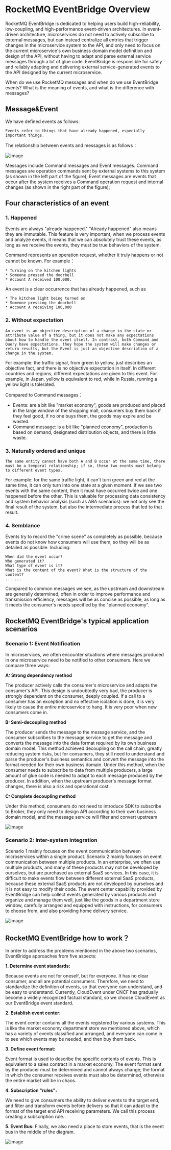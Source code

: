 # RocketMQ EventBridge Overview

RocketMQ EventBridge is dedicated to helping users build high-reliability, low-coupling, and high-performance event-driven architectures. In event-driven architecture, microservices do not need to actively subscribe to external messages, but can instead centralize all entries that trigger changes in the microservice system to the API, and only need to focus on the current microservice's own business domain model definition and design of the API, without having to adapt and parse external service messages through a lot of glue code. EventBridge is responsible for safely and reliably adapting and delivering external service-generated events to the API designed by the current microservice.

When do we use RocketMQ messages and when do we use EventBridge events? What is the meaning of events, and what is the difference with messages?

## Message&Event
We have defined events as follows:
```text
Events refer to things that have already happened, especially important things.
```
The relationship between events and messages is as follows：

![image](../picture/07eventbridge/MessageWithEvent.png)

Messages include Command messages and Event messages. Command messages are operation commands sent by external systems to this system (as shown in the left part of the figure); Event messages are events that occur after the system receives a Command operation request and internal changes (as shown in the right part of the figure);

## Four characteristics of an event
### 1. Happened
Events are always "already happened." "Already happened" also means they are immutable. This feature is very important, when we process events and analyze events, it means that we can absolutely trust these events, as long as we receive the events, they must be true behaviors of the system.

Command represents an operation request, whether it truly happens or not cannot be known. For example：
```text
* Turning on the kitchen lights
* Someone pressed the doorbell
* Account A received 100,000.
```

An event is a clear occurrence that has already happened, such as
```text
* The kitchen light being turned on
* Someone pressing the doorbell
* Account A receiving 100,000
```

### 2. Without expectation
```text
An event is an objective description of a change in the state or attribute value of a thing, but it does not make any expectations about how to handle the event itself. In contrast, both Command and Query have expectations, they hope the system will make changes or return results, but the Event is just an objective description of a change in the system.
```
For example: the traffic signal, from green to yellow, just describes an objective fact, and there is no objective expectation in itself. In different countries and regions, different expectations are given to this event. For example, in Japan, yellow is equivalent to red, while in Russia, running a yellow light is tolerated.

Compared to Command messages：
* Events: are a bit like "market economy", goods are produced and placed in the large window of the shopping mall, consumers buy them back if they feel good, if no one buys them, the goods may expire and be wasted.
* Command message: is a bit like "planned economy", production is based on demand, designated distribution objects, and there is little waste.

### 3. Naturally ordered and unique
```text
The same entity cannot have both A and B occur at the same time, there must be a temporal relationship; if so, these two events must belong to different event types.
```
For example: for the same traffic light, it can't turn green and red at the same time, it can only turn into one state at a given moment. If we see two events with the same content, then it must have occurred twice and one happened before the other. This is valuable for processing data consistency and system behavior analysis (such as ABA scenarios): we not only see the final result of the system, but also the intermediate process that led to that result.


### 4. Semblance
Events try to record the "crime scene" as completely as possible, because events do not know how consumers will use them, so they will be as detailed as possible. Including:
```text
When did the event occur?
Who generated it?
What type of event is it?
What is the content of the event? What is the structure of the content?
... ...
```
Compared to common messages we see, as the upstream and downstream are generally determined, often in order to improve performance and transmission efficiency, messages will be as concise as possible, as long as it meets the consumer's needs specified by the "planned economy".
## RocketMQ EventBridge's typical application scenarios
### Scenario 1: Event Notification

In microservices, we often encounter situations where messages produced in one microservice need to be notified to other consumers. Here we compare three ways:

**A: Strong dependency method**

The producer actively calls the consumer's microservice and adapts the consumer's API. This design is undoubtedly very bad, the producer is strongly dependent on the consumer, deeply coupled. If a call to a consumer has an exception and no effective isolation is done, it is very likely to cause the entire microservice to hang. It is very poor when new consumers come in.

**B: Semi-decoupling method**

The producer sends the message to the message service, and the consumer subscribes to the message service to get the message and converts the message into the data format required by its own business domain model. This method achieved decoupling on the call chain, greatly reducing system risks, but for consumers, they still need to understand and parse the producer's business semantics and convert the message into the format needed for their own business domain. Under this method, when the consumer needs to subscribe to data from multiple producers, a large amount of glue code is needed to adapt to each message produced by the producer. In addition, when the upstream producer's message format changes, there is also a risk and operational cost.

**C: Complete decoupling method**

Under this method, consumers do not need to introduce SDK to subscribe to Broker, they only need to design API according to their own business domain model, and the message service will filter and convert upstream


![image](../picture/07eventbridge/ThreeStages.png)

### Scenario 2: Inter-system integration

Scenario 1 mainly focuses on the event communication between microservices within a single product. Scenario 2 mainly focuses on event communication between multiple products. In an enterprise, we often use multiple products, and many of these products may not be developed by ourselves, but are purchased as external SaaS services. In this case, it is difficult to make events flow between different external SaaS products, because these external SaaS products are not developed by ourselves and it is not easy to modify their code. The event center capability provided by EventBridge can help collect events generated by various products and organize and manage them well, just like the goods in a department store window, carefully arranged and equipped with instructions, for consumers to choose from, and also providing home delivery service.

![image](../picture/07eventbridge/EventCenter.png)

## RocketMQ EventBridge how to work？
In order to address the problems mentioned in the above two scenarios, EventBridge approaches from five aspects:

**1. Determine event standards:**

 Because events are not for oneself, but for everyone. It has no clear consumer, and all are potential consumers. Therefore, we need to standardize the definition of events, so that everyone can understand, and be easy to understand. Currently, CloudEvent under CNCF has gradually become a widely recognized factual standard, so we choose CloudEvent as our EventBridge event standard.

**2. Establish event center:** 

The event center contains all the events registered by various systems. This is like the market economy department store we mentioned above, which has a variety of events classified and arranged, and everyone can come in to see which events may be needed, and then buy them back.

**3. Define event format:**

 Event format is used to describe the specific contents of events. This is equivalent to a sales contract in a market economy. The event format sent by the producer must be determined and cannot always change; the format in which the consumer receives events must also be determined, otherwise the entire market will be in chaos.

**4. Subscription "rules":** 

We need to give consumers the ability to deliver events to the target end, and filter and transform events before delivery so that it can adapt to the format of the target end API receiving parameters. We call this process creating a subscription rule.

**5. Event Bus:**
Finally, we also need a place to store events, that is the event bus in the middle of the diagram.

![image](../picture/07eventbridge/HowEventBridgeWork.png)